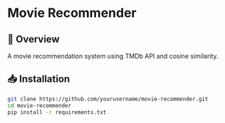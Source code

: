 # Movie Recommender

## 📌 Overview
A movie recommendation system using TMDb API and cosine similarity.

## 📥 Installation
```bash
git clone https://github.com/yourusername/movie-recommender.git
cd movie-recommender
pip install -r requirements.txt
